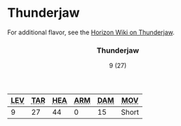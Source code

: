 <!-- +template machine thunderjaw cypher-creature -->

<h1>Thunderjaw</h1>
<p class="col-span-all">For additional flavor, see the <a href="https://horizon.fandom.com/wiki/Thunderjaw" rel="external">Horizon Wiki on Thunderjaw</a>.</p>
<div class="cypher-stat-block stat-block">
	<article>
		<header class="title">
			<h3><span class="word" markdown="1">
Thunderjaw
</span></h3>
			<aside class="level-and-target">9 (27)</aside>
		</header>
		<section class="stats-tab">
			<table class="stats">
				<thead>
					<tr>
						<th><abbr title="Level">LEV</abbr></th>
						<th><abbr title="Target Number">TAR</abbr></th>
						<th><abbr title="Health">HEA</abbr></th>
						<th><abbr title="Armor">ARM</abbr></th>
						<th><abbr title="Damage">DAM</abbr></th>
						<th><abbr title="Movement">MOV</abbr></th>
					</tr>
				</thead>
				<tbody>
					<tr>
						<td>9</td>
						<td>27</td>
						<td>44</td>
						<td>0</td>
						<td>15</td>
						<td>Short</td>
					</tr>
				</tbody>
			</table>
		</section>
	</article>
</div>

<!-- -template machine thunderjaw cypher-creature -->
